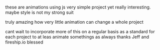 these are animations using js very simple project yet really interesting. maybe style is not my strong suit

truly amazing how very little animation can change 
a whole project

cant wait to incorporate more of this on a regular 
basis as a standard for each project to at leas animate somethings
as always thanks Jeff and fireship.io blessed 